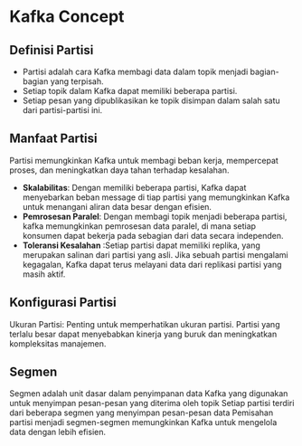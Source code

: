 # Kafka Concept 
## Definisi Partisi 
- Partisi adalah cara Kafka membagi data dalam topik menjadi bagian-bagian yang terpisah.
- Setiap topik dalam Kafka dapat memiliki beberapa partisi. 
- Setiap pesan yang dipublikasikan ke topik disimpan dalam salah satu dari partisi-partisi ini.

## Manfaat Partisi
Partisi memungkinkan Kafka untuk membagi beban kerja, mempercepat proses, dan meningkatkan daya tahan terhadap kesalahan.
- **Skalabilitas**: Dengan memiliki beberapa partisi, Kafka dapat menyebarkan beban message di tiap partisi yang memungkinkan Kafka untuk menangani aliran data besar dengan efisien.
- **Pemrosesan Paralel**: Dengan membagi topik menjadi beberapa partisi, kafka memungkinkan pemrosesan data paralel, di mana setiap konsumen dapat bekerja pada sebagian dari data secara independen.
- **Toleransi Kesalahan** :Setiap partisi dapat memiliki replika, yang merupakan salinan dari partisi yang asli. Jika sebuah partisi mengalami kegagalan, Kafka dapat terus melayani data dari replikasi partisi yang masih aktif.

## Konfigurasi Partisi
Ukuran Partisi: Penting untuk memperhatikan ukuran partisi. Partisi yang terlalu besar dapat menyebabkan kinerja yang buruk dan meningkatkan kompleksitas manajemen.

## Segmen
Segmen adalah unit dasar dalam penyimpanan data Kafka yang digunakan untuk menyimpan pesan-pesan yang diterima oleh topik
Setiap partisi terdiri dari beberapa segmen yang menyimpan pesan-pesan data
Pemisahan partisi menjadi segmen-segmen memungkinkan Kafka untuk mengelola data dengan lebih efisien.

